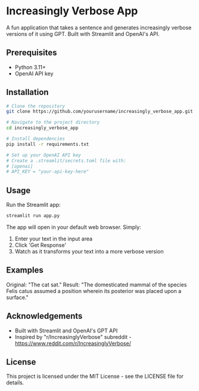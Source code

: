 # Increasingly Verbose App

A fun application that takes a sentence and generates increasingly verbose versions of it using GPT. Built with Streamlit and OpenAI's API.

## Prerequisites

- Python 3.11+
- OpenAI API key

## Installation

```bash
# Clone the repository
git clone https://github.com/yourusername/increasingly_verbose_app.git

# Navigate to the project directory
cd increasingly_verbose_app

# Install dependencies
pip install -r requirements.txt

# Set up your OpenAI API key
# Create a .streamlit/secrets.toml file with:
# [openai]
# API_KEY = "your-api-key-here"
```

## Usage

Run the Streamlit app:
```bash
streamlit run app.py
```

The app will open in your default web browser. Simply:
1. Enter your text in the input area
2. Click 'Get Response'
3. Watch as it transforms your text into a more verbose version

## Examples

Original: "The cat sat."
Result: "The domesticated mammal of the species Felis catus assumed a position wherein its posterior was placed upon a surface."

## Acknowledgements

- Built with Streamlit and OpenAI's GPT API
- Inspired by "r/IncreasinglyVerbose" subreddit - https://www.reddit.com/r/IncreasinglyVerbose/

## License

This project is licensed under the MIT License - see the LICENSE file for details.
